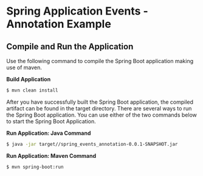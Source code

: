 # Spring Application Events - Annotation Example

## Compile and Run the Application
Use the following command to compile the Spring Boot application making use of maven.

**Build Application**
```bash
$ mvn clean install
```

After you have successfully built the Spring Boot application, the compiled artifact can be found in the target directory. There are several ways to run the Spring Boot application. You can use either of the two commands below to start the Spring Boot Application.

**Run Application: Java Command**
```bash
$ java -jar target//spring_events_annotation-0.0.1-SNAPSHOT.jar
```

**Run Application: Maven Command**
```bash
$ mvn spring-boot:run
```
